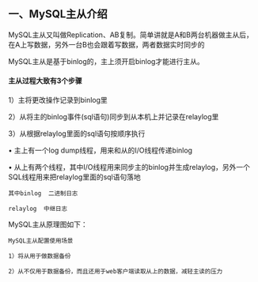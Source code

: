 ## 一、MySQL主从介绍

MySQL主从又叫做Replication、AB复制。简单讲就是A和B两台机器做主从后，在A上写数据，另外一台B也会跟着写数据，两者数据实时同步的

MySQL主从是基于binlog的，主上须开启binlog才能进行主从。

#### 主从过程大致有3个步骤

1）主将更改操作记录到binlog里

2）从将主的binlog事件(sql语句)同步到从本机上并记录在relaylog里

3）从根据relaylog里面的sql语句按顺序执行

• 主上有一个log dump线程，用来和从的I/O线程传递binlog

• 从上有两个线程，其中I/O线程用来同步主的binlog并生成relaylog，另外一个SQL线程用来把relaylog里面的sql语句落地

    其中binlog  二进制日志

    relaylog  中继日志

MySQL主从原理图如下：

    MySQL主从配置使用场景

    1）将从用于做数据备份

    2）从不仅用于数据备份，而且还用于web客户端读取从上的数据，减轻主读的压力
